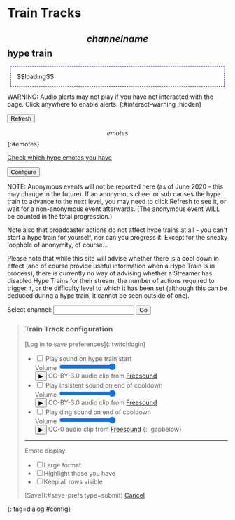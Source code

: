# Train Tracks
## $$channelname$$ hype train

<div id=hypeinfo><p id=status>$$loading$$</p></div>

WARNING: Audio alerts may not play if you have not interacted with the page.
Click anywhere to enable alerts.
{:#interact-warning .hidden}

<button type=button id=refresh>Refresh</button>

$$emotes$$
{:#emotes}

[Check which hype emotes you have](/checklist)

<button type=button id=configure>Configure</button>

NOTE: Anonymous events will not be reported here (as of June 2020 - this may
change in the future). If an anonymous cheer or sub causes the hype train to
advance to the next level, you may need to click Refresh to see it, or wait
for a non-anonymous event afterwards. (The anonymous event WILL be counted in
the total progression.)

Note also that broadcaster actions do not affect hype trains at all - you can't
start a hype train for yourself, nor can you progress it. Except for the sneaky
loophole of anonymity, of course...

Please note that while this site will advise whether there is a cool down in
effect (and of course provide useful information when a Hype Train is in process),
there is currently no way of advising whether a Streamer has disabled Hype Trains
for their stream, the number of actions required to trigger it, or the difficulty
level to which it has been set (although this can be deduced during a hype train,
it cannot be seen outside of one).

<form method=get action=hypetrain>
<label>Select channel: <input name=for></label>
<input type=submit value="Go">
</form>

<style>
@import url('https://fonts.googleapis.com/css2?family=Inter&display=swap');
#hypeinfo {font-family: 'Inter', sans-serif;}
.countdown a {
	color: black;
	text-decoration: none;
}
.countdown a:after {
	content: "?";
	font-family: sans-serif;
	display: inline-block;
	text-align: center;
	font-size: 0.8em;
	line-height: 0.8em;
	border-radius: 50%;
	margin-left: 6px;
	padding: 0.13em 0.2em 0.09em 0.2em;
	border: 1px solid;
}

#emotes li > img:last-of-type {display: none;}
#emotes.hardmode li > img:last-of-type {display: inline-block;}
#emotes li.available:before {content: "Earnable: ";}
#emotes li.next:before {content: "Next goal: ";}
#emotes li:not(.next):not(.available) {display: none;}

/* Show a larger version of the emotes on hover */
#emotes em {
	position: relative;
	width: 0; height: 0;
}
#emotes em:nth-of-type(0) {left: 0px;} /* Manually do the calculations :( */
#emotes em:nth-of-type(1) {left: 30px;}
#emotes em:nth-of-type(2) {left: 60px;}
#emotes em:nth-of-type(3) {left: 90px;}
#emotes em:nth-of-type(4) {left: 120px;}
#emotes em:nth-of-type(5) {left: 150px;}
#emotes em img {
	display: none;
	position: absolute;
	background: white;
	border: 2px solid black;
	box-shadow: 5px 5px 10px 0px cyan;
	padding: 2px;
	margin: 2px;
}
#emotes img:hover + em img {display: block;}

audio {display: none;}
#config ul.gapbelow li {margin-bottom: 1.5em;}
#interact-warning {
	background: #ffff88;
	border: 3px solid #ffaa00;
	width: max-content;
	padding: 0.5em;
}
#interact-warning.hidden {display: none;}

#infopopup {max-width: 680px;}

#hypeinfo p {
	padding: 1em;
	margin: 0.5em;
	max-width: 40em;
	border: 1px dashed blue;
}
</style>

> ### Train Track configuration <!-- that sounds like something completely different -->
> <form id=configform>
> [Log in to save preferences](:.twitchlogin)
>
> * <label><input type=checkbox name=use_start> Play sound on hype train start</label><br>
>   Volume <input type=range name=vol_start value=100><br>
>   <button type=button class="play" id="play_start">&#x25b6;</button>
>   CC-BY-3.0 audio clip from [Freesound](https://freesound.org/people/ecodios/sounds/119963/)
> * <label><input type=checkbox name=use_insistent> Play insistent sound on end of cooldown</label><br>
>   Volume <input type=range name=vol_insistent value=100><br>
>   <button type=button class="play" id="play_insistent">&#x25b6;</button>
>   CC-BY-3.0 audio clip from [Freesound](https://freesound.org/people/tim.kahn/sounds/22627/)
> * <label><input type=checkbox name=use_ding> Play ding sound on end of cooldown</label><br>
>   Volume <input type=range name=vol_ding value=100><br>
>   <button type=button class="play" id="play_ding">&#x25b6;</button>
>   CC-0 audio clip from [Freesound](https://freesound.org/people/ccr_fs/sounds/484718/)
> {: .gapbelow}
>
> <hr>
>
> Emote display:
> * <label><input type=checkbox name=emotes_large>Large format</label>
> * <label><input type=checkbox name=emotes_checklist>Highlight those you have</label>
> * <label><input type=checkbox name=emotes_allrows>Keep all rows visible</label>
>
> [Save](:#save_prefs type=submit) [Cancel](:.dialog_close)
> </form>
{: tag=dialog #config}

<dialog id=infopopup><button type=button class=dialog_cancel>x</button><div></div></dialog>

<audio id=sfx_start controls src="/static/whistle.flac" preload="none"></audio>
<audio id=sfx_insistent controls src="/static/insistent.flac" preload="none"></audio>
<audio id=sfx_ding controls src="/static/ding.mp3" preload="none"></audio>
